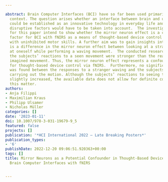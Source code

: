 ---
abstract: Brain Computer Interfaces (BCI) have so far been used primarily in the medical
  context. The question arises whether an interface between brain and user device
  could be established as an innovative technology in everyday life and which potential
  disruptive factors would have to be taken into account.  The investigations conducted
  for this paper intend to show whether the mirror neuron effect is a confounding
  factor for BCI with fNIRS as a means of thought-based device control for people
  with uninhibited motor skills. A further aim was to gain insights into whether there
  is a difference in the mirror neuron effect between looking at a stranger and looking
  at oneself while performing a waving movement.  The conducted research showed that
  the subjects’ reactions to a seen movement were stronger than the reactions to an
  imagined movement. Thus, the mirror neuron effect represents a confounding factor
  for thought-based device control via fNIRS.  Furthermore, no significant difference
  was found between the responses to a stranger waving and the subjects themselves
  carrying out the motion. Although the subjects’ reactions to seeing themselves were
  slightly increased, the available data does not allow for definite conclusions in
  this matter.
authors:
- Anja Filippi
- Maximilian Kraus
- Philipp Ulsamer
- Nicholas Müller
categories: []
date: '2023-01-11'
doi: 10.1007/978-3-031-19679-9_5
featured: false
projects: []
publication: '*HCI International 2022 – Late Breaking Posters*'
publication_types:
- '6'
publishDate: 2022-12-20 09:06:51.920363+00:00
tags: []
title: Mirror Neurons as a Potential Confounder in Thought-Based Device Control Using
  Brain Computer Interfaces with fNIRS

---
